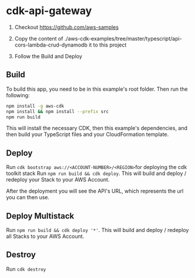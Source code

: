 # cdk-api-gateway

1) Checkout https://github.com/aws-samples

2) Copy the content of ./aws-cdk-examples/tree/master/typescript/api-cors-lambda-crud-dynamodb it to this project

3) Follow the Build and Deploy

## Build

To build this app, you need to be in this example's root folder. Then run the following:

```bash
npm install -g aws-cdk
npm install && npm install --prefix src
npm run build
```

This will install the necessary CDK, then this example's dependencies, and then build your TypeScript files and your CloudFormation template.

## Deploy

Run `cdk bootstrap aws://<ACCOUNT-NUMBER>/<REGION>`for deploying the cdk toolkit stack
Run `npm run build && cdk deploy`. This will build and deploy / redeploy your Stack to your AWS Account.

After the deployment you will see the API's URL, which represents the url you can then use.

## Deploy Multistack

Run `npm run build && cdk deploy '*'`. This will build and deploy / redeploy all Stacks to your AWS Account.

## Destroy

Run `cdk destroy`